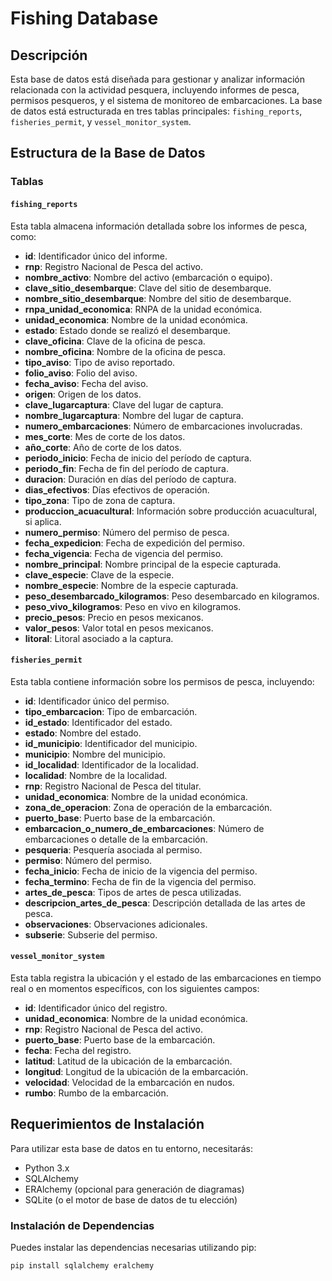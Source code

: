 # Fishing Database

## Descripción

Esta base de datos está diseñada para gestionar y analizar información relacionada con la actividad pesquera, incluyendo informes de pesca, permisos pesqueros, y el sistema de monitoreo de embarcaciones. La base de datos está estructurada en tres tablas principales: `fishing_reports`, `fisheries_permit`, y `vessel_monitor_system`.

## Estructura de la Base de Datos

### Tablas

#### `fishing_reports`

Esta tabla almacena información detallada sobre los informes de pesca, como:

- **id**: Identificador único del informe.
- **rnp**: Registro Nacional de Pesca del activo.
- **nombre_activo**: Nombre del activo (embarcación o equipo).
- **clave_sitio_desembarque**: Clave del sitio de desembarque.
- **nombre_sitio_desembarque**: Nombre del sitio de desembarque.
- **rnpa_unidad_economica**: RNPA de la unidad económica.
- **unidad_economica**: Nombre de la unidad económica.
- **estado**: Estado donde se realizó el desembarque.
- **clave_oficina**: Clave de la oficina de pesca.
- **nombre_oficina**: Nombre de la oficina de pesca.
- **tipo_aviso**: Tipo de aviso reportado.
- **folio_aviso**: Folio del aviso.
- **fecha_aviso**: Fecha del aviso.
- **origen**: Origen de los datos.
- **clave_lugarcaptura**: Clave del lugar de captura.
- **nombre_lugarcaptura**: Nombre del lugar de captura.
- **numero_embarcaciones**: Número de embarcaciones involucradas.
- **mes_corte**: Mes de corte de los datos.
- **año_corte**: Año de corte de los datos.
- **periodo_inicio**: Fecha de inicio del período de captura.
- **periodo_fin**: Fecha de fin del período de captura.
- **duracion**: Duración en días del período de captura.
- **dias_efectivos**: Días efectivos de operación.
- **tipo_zona**: Tipo de zona de captura.
- **produccion_acuacultural**: Información sobre producción acuacultural, si aplica.
- **numero_permiso**: Número del permiso de pesca.
- **fecha_expedicion**: Fecha de expedición del permiso.
- **fecha_vigencia**: Fecha de vigencia del permiso.
- **nombre_principal**: Nombre principal de la especie capturada.
- **clave_especie**: Clave de la especie.
- **nombre_especie**: Nombre de la especie capturada.
- **peso_desembarcado_kilogramos**: Peso desembarcado en kilogramos.
- **peso_vivo_kilogramos**: Peso en vivo en kilogramos.
- **precio_pesos**: Precio en pesos mexicanos.
- **valor_pesos**: Valor total en pesos mexicanos.
- **litoral**: Litoral asociado a la captura.

#### `fisheries_permit`

Esta tabla contiene información sobre los permisos de pesca, incluyendo:

- **id**: Identificador único del permiso.
- **tipo_embarcacion**: Tipo de embarcación.
- **id_estado**: Identificador del estado.
- **estado**: Nombre del estado.
- **id_municipio**: Identificador del municipio.
- **municipio**: Nombre del municipio.
- **id_localidad**: Identificador de la localidad.
- **localidad**: Nombre de la localidad.
- **rnp**: Registro Nacional de Pesca del titular.
- **unidad_economica**: Nombre de la unidad económica.
- **zona_de_operacion**: Zona de operación de la embarcación.
- **puerto_base**: Puerto base de la embarcación.
- **embarcacion_o_numero_de_embarcaciones**: Número de embarcaciones o detalle de la embarcación.
- **pesqueria**: Pesquería asociada al permiso.
- **permiso**: Número del permiso.
- **fecha_inicio**: Fecha de inicio de la vigencia del permiso.
- **fecha_termino**: Fecha de fin de la vigencia del permiso.
- **artes_de_pesca**: Tipos de artes de pesca utilizadas.
- **descripcion_artes_de_pesca**: Descripción detallada de las artes de pesca.
- **observaciones**: Observaciones adicionales.
- **subserie**: Subserie del permiso.

#### `vessel_monitor_system`

Esta tabla registra la ubicación y el estado de las embarcaciones en tiempo real o en momentos específicos, con los siguientes campos:

- **id**: Identificador único del registro.
- **unidad_economica**: Nombre de la unidad económica.
- **rnp**: Registro Nacional de Pesca del activo.
- **puerto_base**: Puerto base de la embarcación.
- **fecha**: Fecha del registro.
- **latitud**: Latitud de la ubicación de la embarcación.
- **longitud**: Longitud de la ubicación de la embarcación.
- **velocidad**: Velocidad de la embarcación en nudos.
- **rumbo**: Rumbo de la embarcación.

## Requerimientos de Instalación

Para utilizar esta base de datos en tu entorno, necesitarás:

- Python 3.x
- SQLAlchemy
- ERAlchemy (opcional para generación de diagramas)
- SQLite (o el motor de base de datos de tu elección)

### Instalación de Dependencias

Puedes instalar las dependencias necesarias utilizando pip:

```bash
pip install sqlalchemy eralchemy

